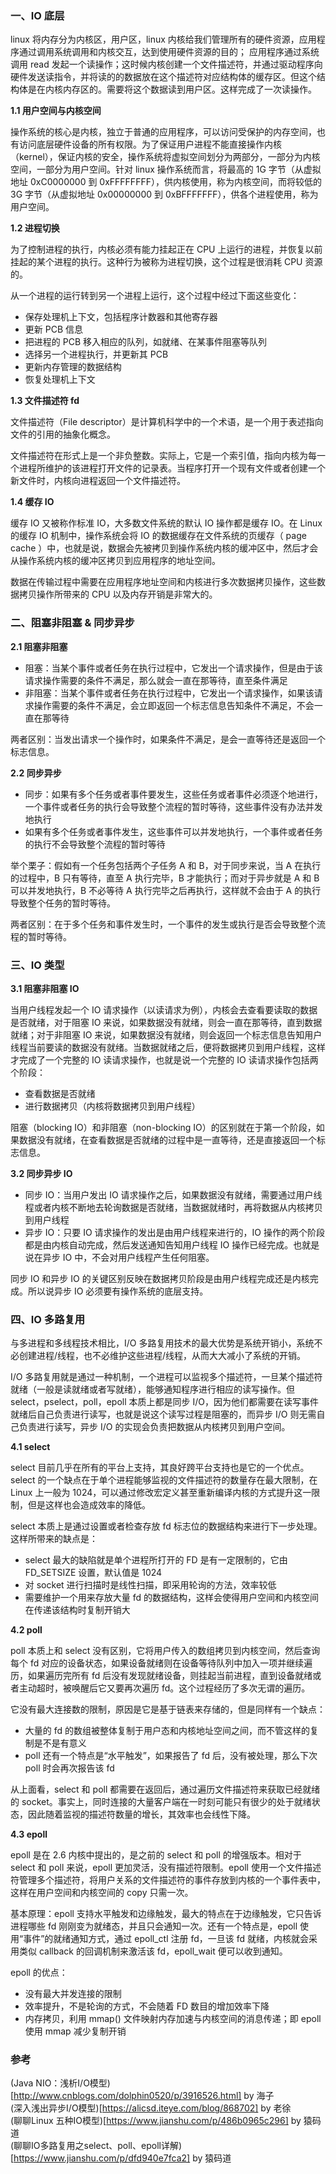 ### 一、IO 底层

linux 将内存分为内核区，用户区，linux 内核给我们管理所有的硬件资源，应用程序通过调用系统调用和内核交互，达到使用硬件资源的目的； 应用程序通过系统调用 read 发起一个读操作；这时候内核创建一个文件描述符，并通过驱动程序向硬件发送读指令，并将读的的数据放在这个描述符对应结构体的缓存区。但这个结构体是在内核内存区的。需要将这个数据读到用户区。这样完成了一次读操作。

**1.1 用户空间与内核空间**

操作系统的核心是内核，独立于普通的应用程序，可以访问受保护的内存空间，也有访问底层硬件设备的所有权限。为了保证用户进程不能直接操作内核（kernel），保证内核的安全，操作系统将虚拟空间划分为两部分，一部分为内核空间，一部分为用户空间。针对 linux 操作系统而言，将最高的 1G 字节（从虚拟地址 0xC0000000 到 0xFFFFFFFF），供内核使用，称为内核空间，而将较低的 3G 字节（从虚拟地址 0x00000000 到 0xBFFFFFFF），供各个进程使用，称为用户空间。

**1.2 进程切换**

为了控制进程的执行，内核必须有能力挂起正在 CPU 上运行的进程，并恢复以前挂起的某个进程的执行。这种行为被称为进程切换，这个过程是很消耗 CPU 资源的。

从一个进程的运行转到另一个进程上运行，这个过程中经过下面这些变化：

- 保存处理机上下文，包括程序计数器和其他寄存器
- 更新 PCB 信息
- 把进程的 PCB 移入相应的队列，如就绪、在某事件阻塞等队列
- 选择另一个进程执行，并更新其 PCB
- 更新内存管理的数据结构
- 恢复处理机上下文

**1.3 文件描述符 fd**

文件描述符（File descriptor）是计算机科学中的一个术语，是一个用于表述指向文件的引用的抽象化概念。

文件描述符在形式上是一个非负整数。实际上，它是一个索引值，指向内核为每一个进程所维护的该进程打开文件的记录表。当程序打开一个现有文件或者创建一个新文件时，内核向进程返回一个文件描述符。

**1.4 缓存 IO**

缓存 IO 又被称作标准 IO，大多数文件系统的默认 IO 操作都是缓存 IO。在 Linux 的缓存 IO 机制中，操作系统会将 IO 的数据缓存在文件系统的页缓存（ page cache ）中，也就是说，数据会先被拷贝到操作系统内核的缓冲区中，然后才会从操作系统内核的缓冲区拷贝到应用程序的地址空间。


数据在传输过程中需要在应用程序地址空间和内核进行多次数据拷贝操作，这些数据拷贝操作所带来的 CPU 以及内存开销是非常大的。

### 二、阻塞非阻塞 & 同步异步

**2.1 阻塞非阻塞**

- 阻塞：当某个事件或者任务在执行过程中，它发出一个请求操作，但是由于该请求操作需要的条件不满足，那么就会一直在那等待，直至条件满足
- 非阻塞：当某个事件或者任务在执行过程中，它发出一个请求操作，如果该请求操作需要的条件不满足，会立即返回一个标志信息告知条件不满足，不会一直在那等待

两者区别：当发出请求一个操作时，如果条件不满足，是会一直等待还是返回一个标志信息。

**2.2 同步异步**

- 同步：如果有多个任务或者事件要发生，这些任务或者事件必须逐个地进行，一个事件或者任务的执行会导致整个流程的暂时等待，这些事件没有办法并发地执行
- 如果有多个任务或者事件发生，这些事件可以并发地执行，一个事件或者任务的执行不会导致整个流程的暂时等待

举个栗子：假如有一个任务包括两个子任务 A 和 B，对于同步来说，当 A 在执行的过程中，B 只有等待，直至 A 执行完毕，B 才能执行；而对于异步就是 A 和 B 可以并发地执行，B 不必等待 A 执行完毕之后再执行，这样就不会由于 A 的执行导致整个任务的暂时等待。

两者区别：在于多个任务和事件发生时，一个事件的发生或执行是否会导致整个流程的暂时等待。


### 三、IO 类型

**3.1 阻塞非阻塞 IO**

当用户线程发起一个 IO 请求操作（以读请求为例），内核会去查看要读取的数据是否就绪，对于阻塞 IO 来说，如果数据没有就绪，则会一直在那等待，直到数据就绪；对于非阻塞 IO 来说，如果数据没有就绪，则会返回一个标志信息告知用户线程当前要读的数据没有就绪。当数据就绪之后，便将数据拷贝到用户线程，这样才完成了一个完整的 IO 读请求操作，也就是说一个完整的 IO 读请求操作包括两个阶段：

- 查看数据是否就绪
- 进行数据拷贝（内核将数据拷贝到用户线程）

阻塞（blocking IO）和非阻塞（non-blocking IO）的区别就在于第一个阶段，如果数据没有就绪，在查看数据是否就绪的过程中是一直等待，还是直接返回一个标志信息。

**3.2 同步异步 IO**

- 同步 IO：当用户发出 IO 请求操作之后，如果数据没有就绪，需要通过用户线程或者内核不断地去轮询数据是否就绪，当数据就绪时，再将数据从内核拷贝到用户线程
- 异步 IO：只要 IO 请求操作的发出是由用户线程来进行的，IO 操作的两个阶段都是由内核自动完成，然后发送通知告知用户线程 IO 操作已经完成。也就是说在异步 IO 中，不会对用户线程产生任何阻塞。

同步 IO 和异步 IO 的关键区别反映在数据拷贝阶段是由用户线程完成还是内核完成。所以说异步 IO 必须要有操作系统的底层支持。



### 四、IO 多路复用

与多进程和多线程技术相比，I/O 多路复用技术的最大优势是系统开销小，系统不必创建进程/线程，也不必维护这些进程/线程，从而大大减小了系统的开销。

I/O 多路复用就是通过一种机制，一个进程可以监视多个描述符，一旦某个描述符就绪（一般是读就绪或者写就绪），能够通知程序进行相应的读写操作。但 select，pselect，poll，epoll 本质上都是同步 I/O，因为他们都需要在读写事件就绪后自己负责进行读写，也就是说这个读写过程是阻塞的，而异步 I/O 则无需自己负责进行读写，异步 I/O 的实现会负责把数据从内核拷贝到用户空间。

**4.1 select**

select 目前几乎在所有的平台上支持，其良好跨平台支持也是它的一个优点。select 的一个缺点在于单个进程能够监视的文件描述符的数量存在最大限制，在 Linux 上一般为 1024，可以通过修改宏定义甚至重新编译内核的方式提升这一限制，但是这样也会造成效率的降低。


select 本质上是通过设置或者检查存放 fd 标志位的数据结构来进行下一步处理。这样所带来的缺点是：

- select 最大的缺陷就是单个进程所打开的 FD 是有一定限制的，它由 FD_SETSIZE 设置，默认值是 1024
- 对 socket 进行扫描时是线性扫描，即采用轮询的方法，效率较低
- 需要维护一个用来存放大量 fd 的数据结构，这样会使得用户空间和内核空间在传递该结构时复制开销大

**4.2 poll**

poll 本质上和 select 没有区别，它将用户传入的数组拷贝到内核空间，然后查询每个 fd 对应的设备状态，如果设备就绪则在设备等待队列中加入一项并继续遍历，如果遍历完所有 fd 后没有发现就绪设备，则挂起当前进程，直到设备就绪或者主动超时，被唤醒后它又要再次遍历 fd。这个过程经历了多次无谓的遍历。

它没有最大连接数的限制，原因是它是基于链表来存储的，但是同样有一个缺点：

- 大量的 fd 的数组被整体复制于用户态和内核地址空间之间，而不管这样的复制是不是有意义
- poll 还有一个特点是“水平触发”，如果报告了 fd 后，没有被处理，那么下次 poll 时会再次报告该 fd

从上面看，select 和 poll 都需要在返回后，通过遍历文件描述符来获取已经就绪的 socket。事实上，同时连接的大量客户端在一时刻可能只有很少的处于就绪状态，因此随着监视的描述符数量的增长，其效率也会线性下降。

**4.3 epoll**

epoll 是在 2.6 内核中提出的，是之前的 select 和 poll 的增强版本。相对于 select 和 poll 来说，epoll 更加灵活，没有描述符限制。epoll 使用一个文件描述符管理多个描述符，将用户关系的文件描述符的事件存放到内核的一个事件表中，这样在用户空间和内核空间的 copy 只需一次。

基本原理：epoll 支持水平触发和边缘触发，最大的特点在于边缘触发，它只告诉进程哪些 fd 刚刚变为就绪态，并且只会通知一次。还有一个特点是，epoll 使用“事件”的就绪通知方式，通过 epoll_ctl 注册 fd，一旦该 fd 就绪，内核就会采用类似 callback 的回调机制来激活该 fd，epoll_wait 便可以收到通知。

epoll 的优点：
- 没有最大并发连接的限制
- 效率提升，不是轮询的方式，不会随着 FD 数目的增加效率下降
- 内存拷贝，利用 mmap() 文件映射内存加速与内核空间的消息传递；即 epoll 使用 mmap 减少复制开销

### 参考

(Java NIO：浅析I/O模型)[http://www.cnblogs.com/dolphin0520/p/3916526.html] by 海子 <br>
(深入浅出异步I/O模型)[https://alicsd.iteye.com/blog/868702] by 老徐 <br>
(聊聊Linux 五种IO模型)[https://www.jianshu.com/p/486b0965c296] by 猿码道 <br>
(聊聊IO多路复用之select、poll、epoll详解)[https://www.jianshu.com/p/dfd940e7fca2] by 猿码道 <br>